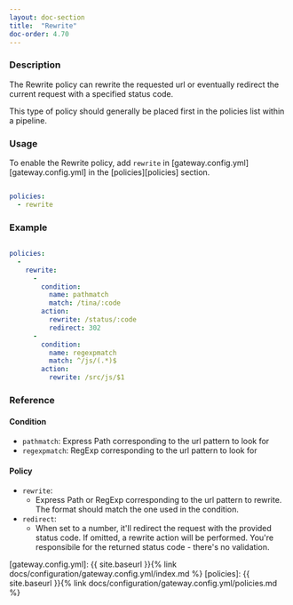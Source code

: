 ```yaml
---
layout: doc-section
title:  "Rewrite"
doc-order: 4.70
---
```


### Description

The Rewrite policy can rewrite the requested url or eventually redirect the current request with a specified
status code.

This type of policy should generally be placed first in the policies list within a pipeline.

### Usage

To enable the Rewrite policy, add `rewrite` in [gateway.config.yml][gateway.config.yml] in the [policies][policies] section.

```yaml

policies:
  - rewrite

```

### Example

```yaml

policies:
  -
    rewrite:
      -
        condition:
          name: pathmatch
          match: /tina/:code
        action:
          rewrite: /status/:code
          redirect: 302
      -
        condition:
          name: regexpmatch
          match: ^/js/(.*)$
        action:
          rewrite: /src/js/$1
```

### Reference

#### Condition

* `pathmatch`: Express Path corresponding to the url pattern to look for
* `regexpmatch`: RegExp corresponding to the url pattern to look for

#### Policy

* `rewrite`:
  - Express Path or RegExp corresponding to the url pattern to rewrite. The format should match the one used in the condition.
* `redirect`:
   - When set to a number, it'll redirect the request with the provided status code. If omitted, a rewrite action will
   be performed. You're responsibile for the returned status code - there's no validation.

[gateway.config.yml]: {{ site.baseurl }}{% link docs/configuration/gateway.config.yml/index.md %}
[policies]: {{ site.baseurl }}{% link docs/configuration/gateway.config.yml/policies.md %}
